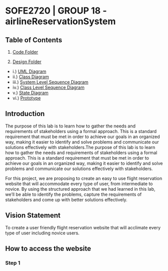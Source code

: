 # SOFE2720 | GROUP 18 - airlineReservationSystem

## Table of Contents
1. [Code Folder](https://github.com/SOFE2720/airlineReservationSystem/tree/master/Code)

2. [Design Folder](https://github.com/SOFE2720/airlineReservationSystem/tree/master/Design)
* i.) [UML Diagram](https://github.com/SOFE2720/airlineReservationSystem/blob/master/Design/umlDiagram.pdf)
* ii.) [Class Diagram](https://github.com/SOFE2720/airlineReservationSystem/blob/master/Design/conceptualClassDraft.pdf)
* iii.) [System Level Sequence Diagram](https://github.com/SOFE2720/airlineReservationSystem/blob/master/Design/systemLevelSequenceDiagram.pdf)
* iv.) [Class Level Sequence Diagram](https://github.com/SOFE2720/airlineReservationSystem/blob/master/Design/classLevelSequenceDiagram.pdf)
* v.) [State Diagram](https://github.com/SOFE2720/airlineReservationSystem/blob/master/Design/stateModelDiagram.pdf)
* vi.) [Prototype](https://github.com/SOFE2720/airlineReservationSystem/blob/master/Design/wireFrame.pdf)
 
## Introduction
The purpose of this lab is to learn how to gather the needs and requirements of stakeholders using a formal approach. This is a standard requirement that must be met in order to achieve our goals in an organized way, making it easier to identify and solve problems and communicate our solutions effectively with stakeholders.The purpose of this lab is to learn how to gather the needs and requirements of stakeholders using a formal approach. This is a standard requirement that must be met in order to achieve our goals in an organized way, making it easier to identify and solve problems and communicate our solutions effectively with stakeholders.

For this project, we are proposing to create an easy to use flight reservation website that will accommodate every type of user, from intermediate to novice. By using the structured approach that we had learned in this lab, we’ll be able to identify the problems, capture the requirements of stakeholders and come up with better solutions effectively.

## Vision Statement
To create a user friendly flight reservation website that will acclimate every type of user including novice users.

## How to access the website

### Step 1
